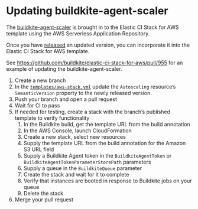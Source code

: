 # Updating buildkite-agent-scaler

The [buildkite-agent-scaler](https://buildkite.com/buildkite/buildkite-agent-scaler)
is brought in to the Elastic CI Stack for AWS template using the AWS
Serverless Application Repository.

Once you have [released](https://github.com/buildkite/buildkite-agent-scaler/blob/master/RELEASE.md)
an updated version, you can incorporate it into the Elastic CI Stack for AWS
template.

See https://github.com/buildkite/elastic-ci-stack-for-aws/pull/955 for an
example of updating the buildkite-agent-scaler.

1. Create a new branch
1. In the [`templates/aws-stack.yml`](templates/aws-stack.yml) update the `Autoscaling` resource’s `SemanticVersion` property to the newly released version.
1. Push your branch and open a pull request
1. Wait for CI to pass
1. If needed for testing, create a stack with the branch’s published template to verify functionality
	1. In the Buildkite build, get the template URL from the build annotation
	1. In the AWS Console, launch CloudFormation
	1. Create a new stack, select new resources
	1. Supply the template URL from the build annotation for the Amazon S3 URL field
	1. Supply a Buildkite Agent token in the `BuildkiteAgentToken` 
	or `BuildkiteAgentTokenParameterStorePath` parameters
	1. Supply a queue in the `BuildkiteQueue` parameter
	1. Create the stack and wait for it to complete
	1. Verify that instances are booted in response to Buildkite jobs on your queue
	1. Delete the stack
1. Merge your pull request
